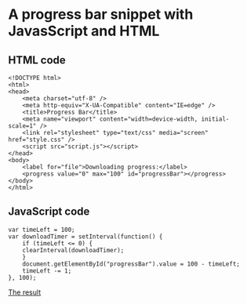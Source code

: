 # A progress bar snippet with JavasScript and HTML

## HTML code

    <!DOCTYPE html>
    <html>
    <head>
        <meta charset="utf-8" />
        <meta http-equiv="X-UA-Compatible" content="IE=edge" />
        <title>Progress Bar</title>
        <meta name="viewport" content="width=device-width, initial-scale=1" />
        <link rel="stylesheet" type="text/css" media="screen" href="style.css" />
        <script src="script.js"></script>
    </head>
    <body>
        <label for="file">Downloading progress:</label>
        <progress value="0" max="100" id="progressBar"></progress>
    </body>
    </html>

## JavaScript code

    var timeLeft = 100;
    var downloadTimer = setInterval(function() {
        if (timeLeft <= 0) {
        clearInterval(downloadTimer);
        }
        document.getElementById("progressBar").value = 100 - timeLeft;
        timeLeft -= 1;
    }, 100);

[The result](https://progress-bar-js.glitch.me)
